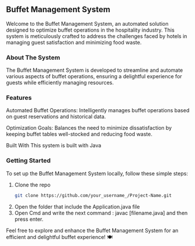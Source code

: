 ## Buffet Management System

Welcome to the Buffet Management System, an automated solution designed to optimize buffet operations in the hospitality
industry. This system is meticulously crafted to address the challenges faced by hotels in managing guest satisfaction
and minimizing food waste.

### About The System

The Buffet Management System is developed to streamline and automate various aspects of buffet operations, ensuring a
delightful experience for guests while efficiently managing resources.

### Features

Automated Buffet Operations: Intelligently manages buffet operations based on guest reservations and historical data.

Optimization Goals: Balances the need to minimize dissatisfaction by keeping buffet tables well-stocked and reducing
food waste.

Built With
This system is built with Java

### Getting Started

To set up the Buffet Management System locally, follow these simple steps:

1. Clone the repo
   ```sh
   git clone https://github.com/your_username_/Project-Name.git
   ```
2. Open the folder that include the Application.java file
3. Open Cmd and write the next command : javac [filename.java] and  then press enter.

Feel free to explore and enhance the Buffet Management System for an efficient and delightful buffet experience! 🍽️